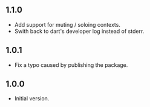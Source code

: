 ## 1.1.0

* Add support for muting / soloing contexts.
* Swith back to dart's developer log instead of stderr.

## 1.0.1

* Fix a typo caused by publishing the package.

## 1.0.0

* Initial version.
